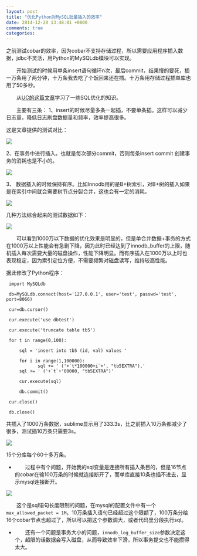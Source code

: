 ```yaml
---
layout: post
title: "优化Python对MySQL批量插入的效率"
date: 2014-12-20 13:48:01 +0800
comments: true
categories: 
---
```



之前测试cobar的效率，因为cobar不支持存储过程，所以需要应用程序插入数据，jdbc不灵活，用Python的MySQLdb模块可以实现。

　　开始测试的时候用单条insert语句循环n次，最后commit，结果慢的要死，插一万条用了两分钟，十万条我去吃了个饭回来还在插。十万条用存储过程插单库也用了50多秒。

　　从[UC的这篇文章](http://tech.uc.cn/?p=634)学习了一些SQL优化的知识。

　　主要有三条：
1、insert的时候尽量多条一起插，不要单条插。这样可以减少日志量，降低日志刷盘数据量和频率，效率提高很多。

这是文章提供的测试对比：

![](http://images.cnitblog.com/blog/316027/201412/191419430163905.jpg)


2、在事务中进行插入。也就是每次部分commit，否则每条insert commit 创建事务的消耗也是不小的。

![](http://images.cnitblog.com/blog/316027/201412/191419553293001.jpg)


3、 数据插入的时候保持有序。比如Innodb用的是B+树索引，对B+树的插入如果是在索引中间就会需要树节点分裂合并，这也会有一定的消耗。

![](http://images.cnitblog.com/blog/316027/201412/191420095488711.jpg)


几种方法综合起来的测试数据如下：

![](http://images.cnitblog.com/blog/316027/201412/191420251412408.jpg)


　　可以看到1000万以下数据的优化效果是明显的，但是单合并数据+事务的方式在1000万以上性能会有急剧下降，因为此时已经达到了innodb_buffer的上限，随机插入每次需要大量的磁盘操作，性能下降明显。而有序插入在1000万以上时也表现稳定，因为索引定位方便，不需要频繁对磁盘读写，维持较高性能。

据此修改了Python程序：

     import MySQLdb

     db=MySQLdb.connect(host='127.0.0.1', user='test', passwd='test', port=8066)

     cur=db.cursor()

     cur.execute('use dbtest')

     cur.execute('truncate table tb5')

     for t in range(0,100):

         sql = 'insert into tb5 (id, val) values '
 
         for i in range(1,100000):
              	sql += ' ('+`t*100000+i`+', "tb5EXTRA"),'
         sql += ' ('+`t`+'00000, "tb5EXTRA")'
 
         cur.execute(sql)
 
         db.commit()
 
     cur.close()
 
     db.close()

共插入了1000万条数据，sublime显示用了333.3s，比之前插入10万条都减少了很多，测试插10万条只需要3s。

![](http://images.cnitblog.com/blog/316027/201412/191420588766948.png)


15个分库每个60十多万条。

* 　　过程中有个问题，开始我的sql变量是连接所有插入条目的，但是16节点的cobar在输100万条的时候就连接断开了，而单库直接10条也插不进去，显示mysql连接断开。

![](http://images.cnitblog.com/blog/316027/201412/191421204694678.png)


　　这个是sql语句长度限制的问题，在mysql的配置文件中有一个`max_allowed_packet = 1M`，10万条插入语句已经超过这个限额了，100万条分给16个cobar节点也超过了，所以可以把这个参数调大，或者代码里分段执行sql。

*  　　还有一个问题是事务大小的问题，`innodb_log_buffer_size`参数决定这个，超限的话数据会写入磁盘，从而导致效率下滑，所以事务提交也不能攒得太大。